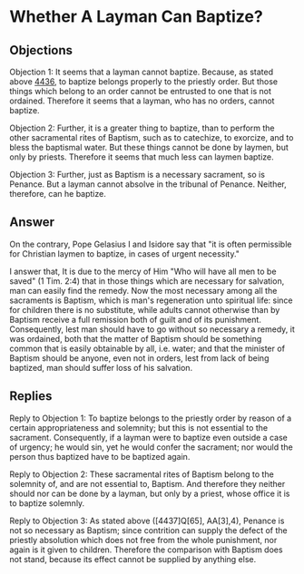 # Whether A Layman Can Baptize?

## Objections

Objection 1: It seems that a layman cannot baptize. Because, as stated above [4436](A[2]), to baptize belongs properly to the priestly order. But those things which belong to an order cannot be entrusted to one that is not ordained. Therefore it seems that a layman, who has no orders, cannot baptize.

Objection 2: Further, it is a greater thing to baptize, than to perform the other sacramental rites of Baptism, such as to catechize, to exorcize, and to bless the baptismal water. But these things cannot be done by laymen, but only by priests. Therefore it seems that much less can laymen baptize.

Objection 3: Further, just as Baptism is a necessary sacrament, so is Penance. But a layman cannot absolve in the tribunal of Penance. Neither, therefore, can he baptize.

## Answer

On the contrary, Pope Gelasius I and Isidore say that "it is often permissible for Christian laymen to baptize, in cases of urgent necessity."

I answer that, It is due to the mercy of Him "Who will have all men to be saved" (1 Tim. 2:4) that in those things which are necessary for salvation, man can easily find the remedy. Now the most necessary among all the sacraments is Baptism, which is man's regeneration unto spiritual life: since for children there is no substitute, while adults cannot otherwise than by Baptism receive a full remission both of guilt and of its punishment. Consequently, lest man should have to go without so necessary a remedy, it was ordained, both that the matter of Baptism should be something common that is easily obtainable by all, i.e. water; and that the minister of Baptism should be anyone, even not in orders, lest from lack of being baptized, man should suffer loss of his salvation.

## Replies

Reply to Objection 1: To baptize belongs to the priestly order by reason of a certain appropriateness and solemnity; but this is not essential to the sacrament. Consequently, if a layman were to baptize even outside a case of urgency; he would sin, yet he would confer the sacrament; nor would the person thus baptized have to be baptized again.

Reply to Objection 2: These sacramental rites of Baptism belong to the solemnity of, and are not essential to, Baptism. And therefore they neither should nor can be done by a layman, but only by a priest, whose office it is to baptize solemnly.

Reply to Objection 3: As stated above ([4437]Q[65], AA[3],4), Penance is not so necessary as Baptism; since contrition can supply the defect of the priestly absolution which does not free from the whole punishment, nor again is it given to children. Therefore the comparison with Baptism does not stand, because its effect cannot be supplied by anything else.